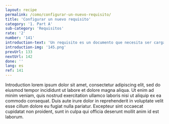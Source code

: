 ```yaml
---
layout: recipe
permalink: /como/configurar-un-nuevo-requisito/
title: 'Configurar un nuevo requisito'
category: '1. Part A'
sub-category: 'Requisitos'
rate: '2'
number: '141'
introduction-text: 'Un requisito es un documento que necesita ser cargado en el archivo de los registros. Muchas veces este documento necesita ser mostrado en la pantalla para poder retirar los certificado(s). El requisito es accionado por el determinante y aparece en la guía sólo cuando el registro al que está enlazado es verificado.<br>Aquí vamos a ver como agregar un requisito al registro para que el usuario pueda cargar en la página de los "Documentos", presentar copia de los documentos a la pantalla para el retiro y para asignarle su determinante eventual.'
introduction-img: '145.png'
prevUrl: 133
nextUrl: 142
done: ''
lang: es
ref: 141
---
```


Introduction lorem ipsum dolor sit amet, consectetur adipiscing elit, sed do eiusmod tempor incididunt ut labore et dolore magna aliqua. Ut enim ad minim veniam, quis nostrud exercitation ullamco laboris nisi ut aliquip ex ea commodo consequat. Duis aute irure dolor in reprehenderit in voluptate velit esse cillum dolore eu fugiat nulla pariatur. Excepteur sint occaecat cupidatat non proident, sunt in culpa qui officia deserunt mollit anim id est laborum.


